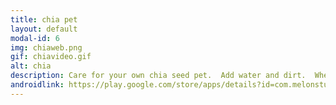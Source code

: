 ```yaml
---
title: chia pet
layout: default
modal-id: 6
img: chiaweb.png
gif: chiavideo.gif
alt: chia
description: Care for your own chia seed pet.  Add water and dirt.  When he grows, make sure you trim the stems.  Be careful, and follow the rules so he doesn't get sad.  How big can you grow your pet?
androidlink: https://play.google.com/store/apps/details?id=com.melonstudios.chiapet
---
```

